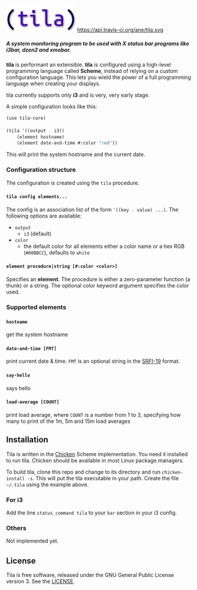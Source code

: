 ![tila](./doc/tila_small.png)
https://api.travis-ci.org/ane/tila.svg

##### A system monitoring program to be used with X status bar programs like i3bar, dzen2 and xmobar.

**tila** is performant an extensible. **tila** is configured using a high-level
programming language called **Scheme**, instead of relying on a custom
configuration language. This lets you wield the power of a full programming
language when creating your displays.

tila currently supports only **i3** and is very, very early stage.

A simple configuration looks like this:

```scheme
(use tila-core)

(tila '((output . i3))
    (element hostname)
    (element date-and-time #:color "red"))
```

This will print the system hostname and the current date.

### Configuration structure

The configuration is created using the `tila` procedure.

#### `tila config elements...`

The config is an association list of the form `'((key . value) ...)`. The
following options are available:

* `output`
    * `i3` (default)
* `color`
    * the default color for all elements either a color name or a hex RGB
    (`#00BBCC`), defaults to `white`

#### `element procedure|string [#:color <color>]`
  
Specifies an **element**. The procedure is either a zero-parameter function (a
thunk) or a string. The optional color keyword argument specifies the color used.

### Supported elements

#### `hostname`
get the system hostname

#### `date-and-time [FMT]`
print current date & time. `FMT` is an optional string in the [SRFI-19](http://srfi.schemers.org/srfi-19/srfi-19.html) format.
  
#### `say-hello`
says hello

#### `load-average [COUNT]`
print load average, where `COUNT` is a number from 1 to 3, specifying how many to print of the 1m, 5m and 15m load averages

## Installation

Tila is written in the [Chicken](http://www.call-cc.org) Scheme
implementation. You need it installed to run tila. Chicken should be available in most Linux package managers.

To build tila, clone this repo and change to its directory and run
`chicken-install -s`. This will put the tila executable in your path. Create the
file `~/.tila` using the example above.

### For i3

Add the line `status_command tila` to your `bar` section in your i3 config.

### Others

Not implemented yet.


######

## License

Tila is free software, released under the GNU General Public License
version 3. See the [LICENSE](./LICENSE.md).
